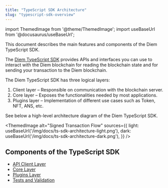 ```yaml
---
title: "TypeScript SDK Architecture"
slug: "typescript-sdk-overview"
---
```


import ThemedImage from '@theme/ThemedImage';
import useBaseUrl from '@docusaurus/useBaseUrl';

This document describes the main features and components of the Diem TypeScript SDK.

The [Diem TypeScript SDK](https://github.com/aptos-labs/diem-core/tree/main/ecosystem/typescript/sdk) provides APIs and interfaces you can use to interact with the Diem blockchain for reading the blockchain state and for sending your transaction to the Diem blockchain.

The Diem TypeScript SDK has three logical layers:

1. Client layer – Responsible on communication with the blockchain server.
2. Core layer – Exposes the functionalities needed by most applications.
3. Plugins layer – Implementation of different use cases such as Token, NFT, ANS, etc.

See below a high-level architecture diagram of the Diem TypeScript SDK.

<ThemedImage
alt="Signed Transaction Flow"
sources={{
    light: useBaseUrl('/img/docs/ts-sdk-architecture-light.png'),
    dark: useBaseUrl('/img/docs/ts-sdk-architecture-dark.png'),
  }}
/>

## Components of the TypeScript SDK

- [API Client Layer](./sdk-client-layer.md)
- [Core Layer](./sdk-core-layer.md)
- [Plugins Layer](./sdk-plugins-layer.md)
- [Tests and Validation](./sdk-tests.md)
